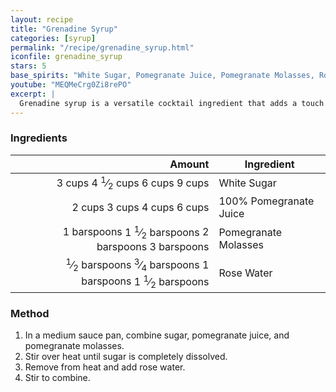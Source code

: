 ```yaml
---
layout: recipe
title: "Grenadine Syrup"
categories: [syrup]
permalink: "/recipe/grenadine_syrup.html"
iconfile: grenadine_syrup
stars: 5
base_spirits: "White Sugar, Pomegranate Juice, Pomegranate Molasses, Rose Water"
youtube: "MEQMeCrg0Zi8rePO"
excerpt: |
  Grenadine syrup is a versatile cocktail ingredient that adds a touch of sweetness and a vibrant red color to a variety of drinks. It's traditionally made from pomegranate.
---
```


### Ingredients

|       Amount | Ingredient             |
| -----------: | ---------------------- |
|       <span class="onex active">3 cups </span> <span class="onehalfx">4 <sup>1</sup>&frasl;<sub>2</sub> cups </span> <span class="twox">6 cups </span> <span class="threex">9 cups </span>| White Sugar            |
|       <span class="onex active">2 cups </span> <span class="onehalfx">3 cups </span> <span class="twox">4 cups </span> <span class="threex">6 cups </span>| 100% Pomegranate Juice |
|   <span class="onex active">1 barspoons</span> <span class="onehalfx">1 <sup>1</sup>&frasl;<sub>2</sub> barspoons</span> <span class="twox">2 barspoons</span> <span class="threex">3 barspoons</span>| Pomegranate Molasses   |
| <span class="onex active"> <sup>1</sup>&frasl;<sub>2</sub> barspoons</span> <span class="onehalfx"> <sup>3</sup>&frasl;<sub>4</sub> barspoons</span> <span class="twox">1 barspoons</span> <span class="threex">1 <sup>1</sup>&frasl;<sub>2</sub> barspoons</span>| Rose Water             |

### Method

1. In a medium sauce pan, combine sugar, pomegranate juice, and pomegranate molasses.
2. Stir over heat until sugar is completely dissolved.
3. Remove from heat and add rose water.
4. Stir to combine.

    
<script type="application/ld+json">
{
  "@context": "https://schema.org",
  "@type": "Recipe",
  "author": "{{ page.author }}",
  "description": "{{ page.excerpt }}",
  "image": "{% for ingredient in site.data[page.iconfile].images.ingredient limit: 1 %}{{ ingredient.url }}{% endfor %}",
  "recipeIngredient": [
  ],
  "name": "{{ page.title }}",
  "recipeInstructions": "",
  "recipeYield": "1 cocktail"
}
</script>

    